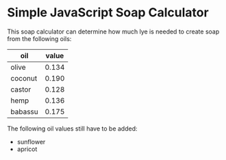 # Simple JavaScript Soap Calculator

This soap calculator can determine how much lye is needed to create soap from the following oils:

|oil | value|
|-----|-----|
|olive|0.134|
|coconut|0.190|
|castor|0.128|
|hemp|0.136|
|babassu|0.175|

The following oil values still have to be added:

* sunflower
* apricot
